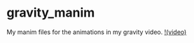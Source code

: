 # gravity_manim
My manim files for the animations in my gravity video. 
[!(video)](https://youtu.be/8seGkJHGRAU)
